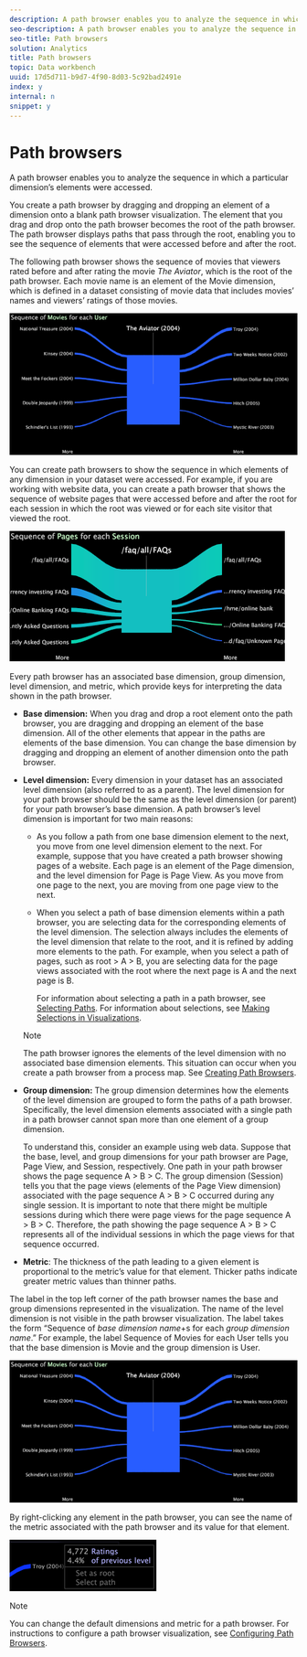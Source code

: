 ```yaml
---
description: A path browser enables you to analyze the sequence in which a particular dimension’s elements were accessed.
seo-description: A path browser enables you to analyze the sequence in which a particular dimension’s elements were accessed.
seo-title: Path browsers
solution: Analytics
title: Path browsers
topic: Data workbench
uuid: 17d5d711-b9d7-4f90-8d03-5c92bad2491e
index: y
internal: n
snippet: y
---
```


# Path browsers

A path browser enables you to analyze the sequence in which a particular dimension’s elements were accessed.

 You create a path browser by dragging and dropping an element of a dimension onto a blank path browser visualization. The element that you drag and drop onto the path browser becomes the root of the path browser. The path browser displays paths that pass through the root, enabling you to see the sequence of elements that were accessed before and after the root.

The following path browser shows the sequence of movies that viewers rated before and after rating the movie *The Aviator*, which is the root of the path browser. Each movie name is an element of the Movie dimension, which is defined in a dataset consisting of movie data that includes movies’ names and viewers’ ratings of those movies.

![](assets/vis_PathBrowser_Movies.png)

You can create path browsers to show the sequence in which elements of any dimension in your dataset were accessed. For example, if you are working with website data, you can create a path browser that shows the sequence of website pages that were accessed before and after the root for each session in which the root was viewed or for each site visitor that viewed the root.

![](assets/vis_PathBrowser_Pages.png)

Every path browser has an associated base dimension, group dimension, level dimension, and metric, which provide keys for interpreting the data shown in the path browser.

* **Base dimension:** When you drag and drop a root element onto the path browser, you are dragging and dropping an element of the base dimension. All of the other elements that appear in the paths are elements of the base dimension. You can change the base dimension by dragging and dropping an element of another dimension onto the path browser. 
* **Level dimension:** Every dimension in your dataset has an associated level dimension (also referred to as a parent). The level dimension for your path browser should be the same as the level dimension (or parent) for your path browser’s base dimension. A path browser’s level dimension is important for two main reasons:

    * As you follow a path from one base dimension element to the next, you move from one level dimension element to the next. For example, suppose that you have created a path browser showing pages of a website. Each page is an element of the Page dimension, and the level dimension for Page is Page View. As you move from one page to the next, you are moving from one page view to the next. 
    * When you select a path of base dimension elements within a path browser, you are selecting data for the corresponding elements of the level dimension. The selection always includes the elements of the level dimension that relate to the root, and it is refined by adding more elements to the path. For example, when you select a path of pages, such as root > A > B, you are selecting data for the page views associated with the root where the next page is A and the next page is B.

      For information about selecting a path in a path browser, see [Selecting Paths](../../c-analysis-vis/c-path-browsers/t-sel-paths.md#task_BF44D08C71954EF2ADEC4B82F840ADEB). For information about selections, see [Making Selections in Visualizations](../../c-vis/c-sel-vis/c-sel-vis.md#concept_012870EC22C7476E9AFBF3B8B2515746).

  >[!NOTE]
  >
  >The path browser ignores the elements of the level dimension with no associated base dimension elements. This situation can occur when you create a path browser from a process map. See [Creating Path Browsers](../../c-analysis-vis/c-path-browsers/c-create-path-browsers.md#concept_E120DE6A740D4B6F98DDA9E2B638F6FF).

* **Group dimension:** The group dimension determines how the elements of the level dimension are grouped to form the paths of a path browser. Specifically, the level dimension elements associated with a single path in a path browser cannot span more than one element of a group dimension.

  To understand this, consider an example using web data. Suppose that the base, level, and group dimensions for your path browser are Page, Page View, and Session, respectively. One path in your path browser shows the page sequence A > B > C. The group dimension (Session) tells you that the page views (elements of the Page View dimension) associated with the page sequence A > B > C occurred during any single session. It is important to note that there might be multiple sessions during which there were page views for the page sequence A > B > C. Therefore, the path showing the page sequence A > B > C represents all of the individual sessions in which the page views for that sequence occurred. 

* **Metric**: The thickness of the path leading to a given element is proportional to the metric’s value for that element. Thicker paths indicate greater metric values than thinner paths.

The label in the top left corner of the path browser names the base and group dimensions represented in the visualization. The name of the level dimension is not visible in the path browser visualization. The label takes the form “Sequence of *base dimension name*+s for each *group dimension name*.” For example, the label Sequence of Movies for each User tells you that the base dimension is Movie and the group dimension is User.

![](assets/vis_PathBrowser_Movies.png)

By right-clicking any element in the path browser, you can see the name of the metric associated with the path browser and its value for that element.

![](assets/vis_PathBrowser_RightClick.png)

>[!NOTE]
>
>You can change the default dimensions and metric for a path browser. For instructions to configure a path browser visualization, see [Configuring Path Browsers](../../c-intf-anlys-ftrs/t-config-path-brwsr.md#task_BBB3DDAA140A414F984B697C2B8202A3).

